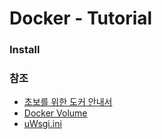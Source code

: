 # Docker - Tutorial
  
### Install


### 참조
* [초보를 위한 도커 안내서](https://subicura.com/2017/01/19/docker-guide-for-beginners-1.html)  
* [Docker Volume](https://www.joinc.co.kr/w/man/12/docker/Guide/DataWithContainer)
* [uWsgi.ini](https://twpower.github.io/43-run-uwsgi-by-using-ini-file)
